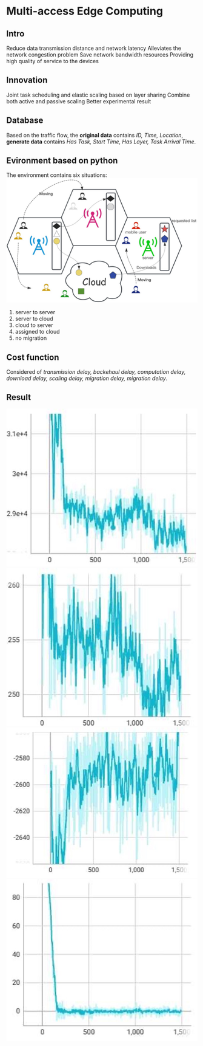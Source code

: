 # Multi-access Edge Computing

## Intro
Reduce data transmission distance and network latency
Alleviates the network congestion problem
Save network bandwidth resources
Providing high quality of service to the devices

## Innovation
Joint task scheduling and elastic scaling based on layer sharing
Combine both active and passive scaling
Better experimental result

## Database
Based on the traffic flow, the __original data__ contains *ID, Time, Location*, __generate data__ contains *Has Task, Start Time, Has Layer, Task Arrival Time*.

## Evironment based on python
The environment contains six situations:
![image](image/system_model.jpg)
1. server to server
2. server to cloud
3. cloud to server
4. assigned to cloud
5. no migration

## Cost function
Considered of *transmission delay, backehaul delay, computation delay, download delay, scaling delay, migration delay, migration delay*.

## Result
![image](image/total_download_size.jpg)
![image](image/transmission_time.jpg)
![image](image/reward.jpg)
![image](image/loss.jpg)

